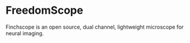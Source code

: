 FreedomScope
============

Finchscope is an open source, dual channel, lightweight microscope for neural imaging. 
